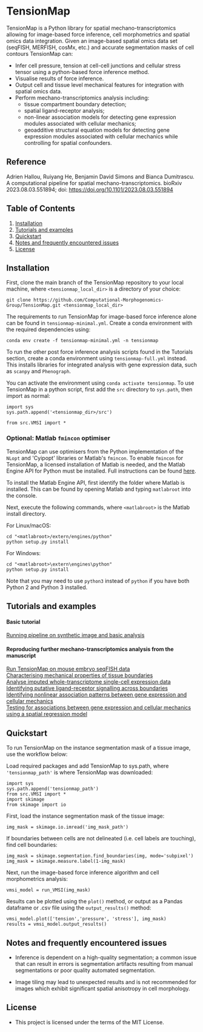 # TensionMap

TensionMap is a Python library for spatial mechano-transcriptomics allowing for image-based force inference, cell morphometrics and spatial omics data integration. Given an image-based spatial omics data set (seqFISH, MERFISH, cosMx, etc.) and accurate segmentation masks of cell contours TensionMap can:

- Infer cell pressure, tension at cell-cell junctions and cellular stress tensor using a python-based force inference method.
- Visualise results of force inference.
- Output cell and tissue level mechanical features for integration with spatial omics data.
- Perform mechano-transcriptomics analysis including:
  - tissue compartment boundary detection;
  - spatial ligand-receptor analysis;  
  - non-linear association models for detecting gene expression modules associated with cellular mechanics;
  - geoadditive structural equation models for detecting gene expression modules associated with cellular mechanics while controlling for spatial confounders.
    
## Reference

Adrien Hallou, Ruiyang He, Benjamin David Simons and Bianca Dumitrascu. A computational pipeline for spatial mechano-transcriptomics. bioRxiv 2023.08.03.551894; doi: https://doi.org/10.1101/2023.08.03.551894

## Table of Contents

1. [Installation](#installation)
2. [Tutorials and examples](#tutorials-and-examples)
3. [Quickstart](#quickstart)
4. [Notes and frequently encountered issues](#notes-and-frequently-encountered-issues)
5. [License](#license)

## Installation

First, clone the main branch of the TensionMap repository to your local machine, where `<tensionmap_local_dir>` is a directory of your choice:

```
git clone https://github.com/Computational-Morphogenomics-Group/TensionMap.git <tensionmap_local_dir>
```

The requirements to run TensionMap for image-based force inference alone can be found in `tensionmap-minimal.yml`. Create a conda environment with the required dependencies using:

```
conda env create -f tensionmap-minimal.yml -n tensionmap
```

To run the other post force inference analysis scripts found in the Tutorials section, create a conda environment using `tensionmap-full.yml` instead. This installs libraries for integrated analysis with gene expression data, such as `scanpy` and `Phenograph`.

You can activate the environment using `conda activate tensionmap`. To use TensionMap in a python script, first add the `src` directory to `sys.path`, then import as normal:

```
import sys
sys.path.append('<tensionmap_dir>/src')

from src.VMSI import *
```

### Optional: Matlab `fmincon` optimiser

TensionMap can use optimisers from the Python implementation of the `NLopt` and 'Cyipopt' libraries or Matlab's `fmincon`. To enable `fmincon` for TensionMap, a licensed installation of Matlab is needed, and the Matlab Engine API for Python must be installed. Full instructions can be found [here](https://mathworks.com/help/matlab/matlab_external/install-the-matlab-engine-for-python.html).

To install the Matlab Engine API, first identify the folder where Matlab is installed. This can be found by opening Matlab and typing `matlabroot` into the console. 

Next, execute the following commands, where `<matlabroot>` is the Matlab install directory.

For Linux/macOS:

```
cd "<matlabroot>/extern/engines/python"
python setup.py install
```

For Windows:

```
cd "<matlabroot>\extern\engines\python"
python setup.py install
```

Note that you may need to use `python3` instead of `python` if you have both Python 2 and Python 3 installed.

## Tutorials and examples

#### Basic tutorial
[Running pipeline on synthetic image and basic analysis](notebooks/synthetic_image.ipynb) <br />

#### Reproducing further mechano-transcriptomics analysis from the manuscript
[Run TensionMap on mouse embryo seqFISH data](notebooks/00_run_tensionmap.ipynb) <br />
[Characterising mechanical properties of tissue boundaries](notebooks/01_biophysical_analysis.ipynb) <br />
[Analyse imputed whole-transcriptome single-cell expression data](notebooks/02_sc_analysis.ipynb) <br />
[Identifying putative ligand-receptor signalling across boundaries](notebooks/03_lr_analysis.ipynb) <br />
[Identifying nonlinear association patterns between gene expression and cellular mechanics](notebooks/04_nonlinear_schot.ipynb) <br />
[Testing for associations between gene expression and cellular mechanics using a spatial regression model](notebooks/05_spatial_regression.ipynb) <br />

## Quickstart

To run TensionMap on the instance segmentation mask of a tissue image, use the workflow below:

Load required packages and add TensionMap to sys.path, where `'tensionmap_path'` is where TensionMap was downloaded:

```
import sys
sys.path.append('tensionmap_path')
from src.VMSI import *
import skimage
from skimage import io
```

First, load the instance segmentation mask of the tissue image:

```
img_mask = skimage.io.imread('img_mask_path')
```

If boundaries between cells are not delineated (i.e. cell labels are touching), find cell boundaries:

```
img_mask = skimage.segmentation.find_boundaries(img, mode='subpixel')
img_mask = skimage.measure.label(1-img_mask)
```

Next, run the image-based force inference algorithm and cell morphometrics analysis:

```
vmsi_model = run_VMSI(img_mask)
```

Results can be plotted using the `plot()` method, or output as a Pandas dataframe or .csv file using the `output_results()` method:

```
vmsi_model.plot(['tension','pressure', 'stress'], img_mask)
results = vmsi_model.output_results()
```

## Notes and frequently encountered issues

- Inference is dependent on a high-quality segmentation; a common issue that can result in errors is segmentation artifacts resulting from manual segmentations or poor quality automated segmentation. 

- Image tiling may lead to unexpected results and is not recommended for images which exhibit significant spatial anisotropy in cell morphology.

## License 

- This project is licensed under the terms of the MIT License.
